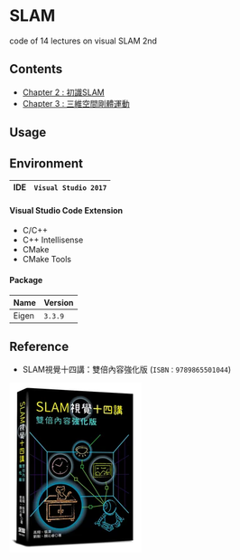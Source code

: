 # SLAM
code of 14 lectures on visual SLAM 2nd

## Contents
* [Chapter 2 : 初識SLAM](ch2/ch2.md)
* [Chapter 3 : 三維空間剛體運動](ch3/ch3.md)

## Usage

## Environment
|IDE|`Visual Studio 2017`|
|-|-|

#### Visual Studio Code Extension
* C/C++
* C++ Intellisense
* CMake
* CMake Tools 

#### Package
|Name|Version|
|-|-|
|Eigen|`3.3.9`|

## Reference
* SLAM視覺十四講：雙倍內容強化版 (`ISBN：9789865501044`)

![Reference](https://github.com/Offliners/SLAM/blob/main/reference.png)
